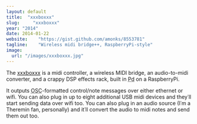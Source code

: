 ```yaml
---
layout: default
title:  "xxxboxxx"
slug:     "xxxboxxx"
year: "2014"
date: 2014-01-22
website:    "https://gist.github.com/amonks/8553781"
tagline:    "Wireless midi bridge++, RaspberryPi-style"
image: 
  url: "/images/xxxboxxx.jpg"
---
```

The <a href="https://gist.github.com/amonks/8553781">xxxboxxx</a> is a midi controller, a wireless MIDI bridge, an audio-to-midi converter, and a crappy DSP effects rack, built in <abbr title="PureData, the open source Max/MSP">Pd</abbr> on a RaspberryPi.

It outputs <abbr title="Open Sound Contorol">OSC</abbr>-formatted control/note messages over either ethernet or wifi. You can also plug in up to eight additional USB midi devices and they&#8127;ll start sending data over wifi too. You can also plug in an audio source (I&#8127;m a Theremin fan, personally) and it&#8127;ll convert the audio to midi notes and send them out too.
